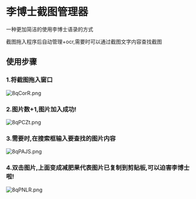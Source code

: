 # 李博士截图管理器

一种更加简洁的使用李博士语录的方式

截图拖入程序后自动管理+ocr,需要时可以通过截图文字内容查找截图

## 使用步骤
### 1.将截图拖入窗口

![8qCorR.png](https://s1.ax1x.com/2020/03/24/8qCorR.png)

### 2.图片数+1,图片加入成功!

![8qPCZt.png](https://s1.ax1x.com/2020/03/24/8qPCZt.png)

### 3.需要时,在搜索框输入要查找的图片内容

![8qPAJS.png](https://s1.ax1x.com/2020/03/24/8qPAJS.png)

### 4.双击图片,上面变成减肥果代表图片已复制到剪贴板,可以迫害李博士啦!

![8qPNLR.png](https://s1.ax1x.com/2020/03/24/8qPNLR.png)
